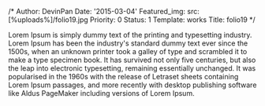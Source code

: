 /*
Author: DevinPan
Date: '2015-03-04'
Featured_img:
  src: [%uploads%]/folio19.jpg
Priority: 0
Status: 1
Template: works
Title: folio19
*/
<p>Lorem Ipsum is simply dummy text of the printing and typesetting industry. Lorem Ipsum has been the industry's standard dummy text ever since the 1500s, when an unknown printer took a galley of type and scrambled it to make a type specimen book. It has survived not only five centuries, but also the leap into electronic typesetting, remaining essentially unchanged. It was popularised in the 1960s with the release of Letraset sheets containing Lorem Ipsum passages, and more recently with desktop publishing software like Aldus PageMaker including versions of Lorem Ipsum.</p>